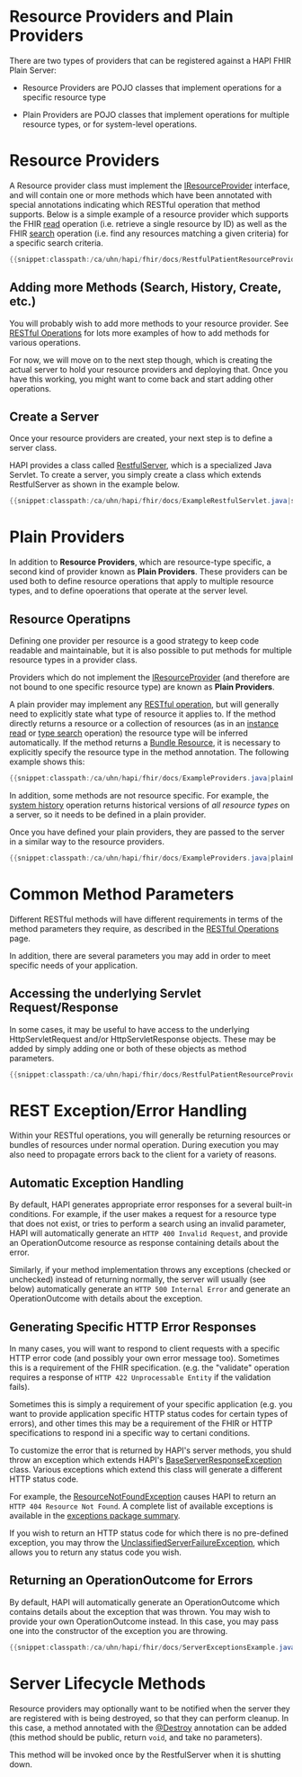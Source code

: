 # Resource Providers and Plain Providers

There are two types of providers that can be registered against a HAPI FHIR Plain Server:

* Resource Providers are POJO classes that implement operations for a specific resource type 

* Plain Providers are POJO classes that implement operations for multiple resource types, or for system-level operations.
 
<a name="resource-providers"/>

# Resource Providers

A Resource provider class must implement the [IResourceProvider](/apidocs/hapi-fhir-server/ca/uhn/fhir/rest/server/IResourceProvider.html) interface, and will contain one or more methods which have been annotated with special annotations indicating which RESTful operation that method supports. Below is a simple example of a resource provider which supports the FHIR [read](http://hl7.org/fhir/http.html#read) operation (i.e. retrieve a single resource by ID) as well as the FHIR [search](http://hl7.org/fhir/http.html#search) operation (i.e. find any resources matching a given criteria) for a specific search criteria.

```java
{{snippet:classpath:/ca/uhn/hapi/fhir/docs/RestfulPatientResourceProvider.java|provider}}
``` 

## Adding more Methods (Search, History, Create, etc.)

You will probably wish to add more methods to your resource provider. See [RESTful Operations](./restful_operatons.html) for lots more examples of how to add methods for various operations.

For now, we will move on to the next step though, which is creating	the actual server to hold your resource providers and deploying that. Once you have this working, you might want to come back and start adding other operations.

## Create a Server

Once your resource providers are created, your next step is to define a server class.

HAPI provides a class called [RestfulServer](/apidocs/hapi-fhir-server/ca/uhn/fhir/rest/server/RestfulServer.html), which is a specialized Java Servlet. To create a server, you simply create a class which extends RestfulServer as shown in the example below.

```java
{{snippet:classpath:/ca/uhn/hapi/fhir/docs/ExampleRestfulServlet.java|servlet}}
``` 

<a name="plain-providers"/>

# Plain Providers

In addition to **Resource Providers**, which are resource-type specific, a second kind of provider known as **Plain Providers**. These providers can be used both to define resource operations that apply to multiple resource types, and to define opoerations that operate at the server level.

## Resource Operatipns

Defining one provider per resource is a good strategy to keep code readable and maintainable, but it is also possible to put methods for multiple resource types in a provider class.

Providers which do not implement the [IResourceProvider](/apidocs/hapi-fhir-server/ca/uhn/fhir/rest/server/IResourceProvider.html) (and therefore are not bound to one specific resource type) are known as **Plain Providers**.

A plain provider may implement any [RESTful operation](./restful_operations.html), but will generally need to explicitly state what type of resource it applies to. If the method directly returns a resource or a collection of resources (as in an [instance read](./restful_operations.htmnl.html#instance_read) or [type search](./restful_operations.html#type_search) operation) the resource type will be inferred automatically. If the method returns a [Bundle Resource](http://hl7.org/fhir/bundle.html), it is necessary to explicitly specify the resource type in the method annotation. The following example shows this:

```java
{{snippet:classpath:/ca/uhn/hapi/fhir/docs/ExampleProviders.java|plainProvider}}
```

In addition, some methods are not resource specific. For example, the [system history](./restful_operations.html#system-history) operation returns historical versions of *all resource types* on a server, so it needs to be defined in a plain provider.

Once you have defined your plain providers, they are passed to the server in a similar way to the resource providers.

```java
{{snippet:classpath:/ca/uhn/hapi/fhir/docs/ExampleProviders.java|plainProviderServer}}
```

# Common Method Parameters

Different RESTful methods will have different requirements in terms of the method parameters they require, as described in the [RESTful Operations](./restful_operations.html) page.

In addition, there are several parameters you may add in order to meet specific needs of your application.

## Accessing the underlying Servlet Request/Response

In some cases, it may be useful to have access to the underlying HttpServletRequest and/or HttpServletResponse objects. These may be added by simply adding one or both of these objects as method parameters.

```java
{{snippet:classpath:/ca/uhn/hapi/fhir/docs/RestfulPatientResourceProviderMore.java|underlyingReq}}
```

<a name="exceptions"/>

# REST Exception/Error Handling

Within your RESTful operations, you will generally be returning resources or bundles of resources under normal operation. During execution you may also need to propagate errors back to the client for a variety of reasons.

## Automatic Exception Handling

By default, HAPI generates appropriate error responses for a several built-in conditions. For example, if the user makes a request for a resource type that does not exist, or tries to perform a search using an invalid parameter, HAPI will automatically generate an `HTTP 400 Invalid Request`, and provide an OperationOutcome resource as response containing details about the error.

Similarly, if your method implementation throws any exceptions (checked or unchecked) instead of returning normally, the server will usually (see below) automatically generate an `HTTP 500 Internal Error` and generate an OperationOutcome with details about the exception.

## Generating Specific HTTP Error Responses

In many cases, you will want to respond to client requests with a specific HTTP error code (and possibly your own error message too). Sometimes this is a requirement of the FHIR specification. (e.g. the "validate" operation requires a response of `HTTP 422 Unprocessable Entity` if the validation fails).

Sometimes this is simply a requirement of your specific application (e.g. you want to provide application specific HTTP status codes for certain types of errors), and other times this may be a requirement of the FHIR or HTTP specifications to respond ini a specific way to certani conditions.

To customize the error that is returned by HAPI's server methods, you shuld throw an exception which extends HAPI's [BaseServerResponseException](/apidocs/hapi-fhir-server/ca/uhn/fhir/rest/server/exceptions/BaseServerResponseException.html) class. Various exceptions which extend this class will generate a different HTTP status code.

For example, the [ResourceNotFoundException](/apidocs/hapi-fhir-base/ca/uhn/fhir/rest/server/exceptions/ResourceNotFoundException.html) causes HAPI to return an `HTTP 404 Resource Not Found`. A complete list of available exceptions is available in the [exceptions package summary](/apidocs/hapi-fhir-base/ca/uhn/fhir/rest/server/exceptions/package-summary.html).

If you wish to return an HTTP status code for which there is no pre-defined exception, you may throw the [UnclassifiedServerFailureException](/apidocs/hapi-fhir-base/ca/uhn/fhir/rest/server/exceptions/UnclassifiedServerFailureException.html), which allows you to return any status code you wish.

## Returning an OperationOutcome for Errors

By default, HAPI will automatically generate an OperationOutcome which contains details about the exception that was thrown. You may wish to provide your own OperationOutcome instead. In this case, you may pass one into the constructor of the exception you are throwing.

```java
{{snippet:classpath:/ca/uhn/hapi/fhir/docs/ServerExceptionsExample.java|returnOO}}
```

# Server Lifecycle Methods

Resource providers may optionally want to be notified when the server they are registered with is being destroyed, so that they can perform cleanup. In this case, a method annotated with the [@Destroy](/apidocs/hapi-fhir-base/ca/uhn/fhir/rest/annotation/Destroy.html) annotation can be added (this method should be public, return `void`, and take no parameters).

This method will be invoked once by the RestfulServer when it is shutting down.

